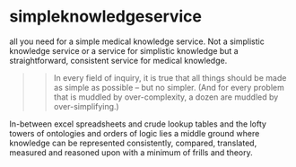 # simpleknowledgeservice
all you need for a simple medical knowledge service. Not a simplistic knowledge service or a service for simplistic knowledge but a straightforward, consistent service for medical knowledge.

>> In every field of inquiry, it is true that all things should be made as simple as possible – but no simpler. (And for every problem that is muddled by over-complexity, a dozen are muddled by over-simplifying.)

In-between excel spreadsheets and crude lookup tables and the lofty towers of ontologies and orders of logic lies a middle ground where knowledge can be
represented consistently, compared, translated, measured and reasoned upon with a minimum of frills and theory.

